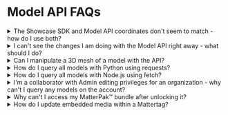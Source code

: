 # Model API FAQs

<details>

<summary>The Showcase SDK and Model API coordinates don't seem to match - how do I use both? </summary>

This is a bit confusing, but is expected behavior. The Showcase SDK is designed to work from the perspective of the camera, so its coordinate system rotates to determine the Y axis (height) and Z axis (depth). If you were to download a MatterPak, you would find all of the coordinate information with Z-up. The SDK hides this by only exposing certain pieces of information.&#x20;

​![](https://files.gitbook.com/v0/b/gitbook-x-prod.appspot.com/o/spaces%2FSYkkaUU45Ac8CYeWIAC1%2Fuploads%2FGjwgtytk0V1GDwTruAm9%2Fright.png?alt=media\&token=fed57cbe-515f-4b15-87cb-bc4fb1094936)

The pseudo-code for doing the translation is as follows:&#x20;

```
def fromSdkToApi(x, y, z) = { x, -z, y }

def fromApiToSdk(x, y, z) = { x, z, -y }
```

Note that the translation above may seem odd because the Z and Y coordinates are both flipped, and one is inverted.&#x20;

</details>

<details>

<summary>I can't see the changes I am doing with the Model API right away - what should I do? </summary>

This happens because of caching in our CDN. An edit/publish flow will fully flush the CDN cache, though we don't currently do that for every edit at the API layer.&#x20;

One way to verify that you're experiencing a CDN cache issue is to look at the model in a private or incognito window. Authenticated users will bypass the cache but anonymous viewers will not. If this is the case, changes should be visible to everyone within an hour.&#x20;

</details>

<details>

<summary>Can I manipulate a 3D mesh of a model with the API?</summary>

No, the API can only currently get and set model details, assets, Mattertags, labels, and bundles.

</details>

<details>

<summary>How do I query all models with Python using requests? </summary>

Use the query below:&#x20;

```
import requests 

token = 'Your API token' 
secret = 'Your secret API token' 
endpoint = 'https://api.matterport.com/api/models/graph'
query = { 'query' :
    '''
    query {
      models(query: "*"){
        totalResults
        results{ id }
      }
    }
    '''
}
auth = (token, secret)
headers = {'content-type': 'application/json', 'accept':'gzip'}
r = requests.post(endpoint, json=query, auth=auth, headers=headers) 

if(r.ok):
    print(r.json())
else: 
    print(r.status_code)
```

</details>

<details>

<summary>How do I query all models with Node.js using fetch?</summary>

<pre><code><strong>const { default: fetch } = require("node-fetch");
</strong>
const token = "Your API token";
const secret = "Your secret API token";

const auth = Buffer.from(token + ':' + secret).toString('base64');

const endpoint = "https://api.matterport.com/api/models/graph";

const body = JSON.stringify({
  query: `
    query {
      models(query: "*"){
        totalResults
        results{ id }
      }
    }
  `
});

fetch(endpoint, {
  method: 'POST',
  headers: {
    'Authorization': `Basic ${auth}`,
    'Content-type': 'application/json'
  },
  body: body,
})
.then(res => res.json())
.then(data => console.log(data))</code></pre>

</details>

<details>

<summary>I'm a collaborator with Admin editing privileges for an organization - why can't I query any models on the account? </summary>

If you are set as a collaborator (as opposed to an admin), you cannot access models through the API. If you need access, you have two options:&#x20;

1. Request that an account admin transfers the space to you.
2. Have the admin of the account share their API tokens with you.
   * An API token will give you access to every model that belongs to the admin's account.&#x20;

</details>

<details>

<summary>Why can't I access my MatterPak™ bundle after unlocking it?</summary>

MatterPaks™ require a few minutes to be generated for a space. Once the unlock is requested, please allow up to **15 minutes** before querying for the MatterPak™ Bundle.

</details>

<details>

<summary>How do I update embedded media within a Mattertag?</summary>

To add or update rich media content, you have to use the updateMattertagMediaUrl() mutation. If you want to remove rich media content, you must use the removeMattertagMedia() mutation. \
\
The GraphQL Schema does show that addMattertag() and patchMattertag() can update "media" and "mediaType." However, at this time, it's not possible to directly update these values if you're using rich media content.&#x20;

</details>
